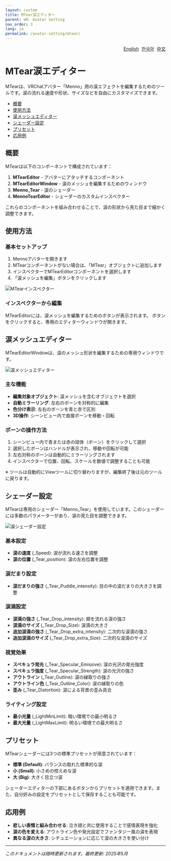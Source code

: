 ```yaml
---
layout: custom
title: MTear涙エディター
parent: ⚙️M. Avatar Setting
nav_order: 3
lang: ja
permalink: /avatar-setting/mtear/
---
```


<div style="text-align: right; margin-bottom: 20px;">
  <a href="en/mtear.html" style="margin-right: 5px;">English</a>
  <a href="ko/mtear.html" style="margin-right: 5px;">한국어</a>
  <a href="zh/mtear.html">中文</a>
</div>

# MTear涙エディター

MTearは、VRChatアバター「Menno」用の涙エフェクトを編集するためのツールです。涙の流れる速度や形状、サイズなどを自由にカスタマイズできます。

- [概要](#概要)
- [使用方法](#使用方法)
- [涙メッシュエディター](#涙メッシュエディター)
- [シェーダー設定](#シェーダー設定)
- [プリセット](#プリセット)
- [応用例](#応用例)

## 概要

MTearは以下のコンポーネントで構成されています：

1. **MTearEditor** - アバターにアタッチするコンポーネント
2. **MTearEditorWindow** - 涙のメッシュを編集するためのウィンドウ
3. **Menno_Tear** - 涙のシェーダー
4. **MennoTearEditor** - シェーダーのカスタムインスペクター

これらのコンポーネントを組み合わせることで、涙の形状から見た目まで細かく調整できます。

## 使用方法

### 基本セットアップ

1. Mennoアバターを開きます
2. MTearコンポーネントがない場合は、「MTear」オブジェクトに追加します
3. インスペクターでMTearEditorコンポーネントを選択します
4. 「涙メッシュを編集」ボタンをクリックします

![MTearインスペクター](../assets/images/mtear_inspector.jpg)

### インスペクターから編集

MTearEditorには、涙メッシュを編集するためのボタンが表示されます。
ボタンをクリックすると、専用のエディターウィンドウが開きます。

## 涙メッシュエディター

MTearEditorWindowは、涙のメッシュ形状を編集するための専用ウィンドウです。

![涙メッシュエディター](../assets/images/mtear_editor.jpg)

### 主な機能

- **編集対象オブジェクト**: 涙メッシュを含むオブジェクトを選択
- **自動ミラーリング**: 左右のボーンを対称的に編集
- **色分け表示**: 左右のボーンを青と赤で区別
- **3D操作**: シーンビュー内で直接ボーンを移動・回転

### ボーンの操作方法

1. シーンビュー内で青または赤の球体（ボーン）をクリックして選択
2. 選択したボーンはハンドルが表示され、移動や回転が可能
3. 左右対称のボーンは自動的にミラーリングされます
4. インスペクターで位置、回転、スケールを数値で調整することも可能

※ ツールは自動的にViewツールに切り替わりますが、編集終了後は元のツールに戻ります。

## シェーダー設定

MTearは専用のシェーダー「Menno_Tear」を使用しています。このシェーダーには多数のパラメーターがあり、涙の見た目を調整できます。

![涙シェーダー設定](../assets/images/mtear_shader.jpg)

### 基本設定

- **涙の速度** (_Speed): 涙が流れる速さを調整
- **涙の位置** (_Tear_position): 涙の左右位置を調整

### 涙だまり設定

- **涙だまりの強さ** (_Tear_Puddle_intensity): 目の中の涙だまりの大きさを調整

### 涙滴設定

- **涙滴の強さ** (_Tear_Drop_intensity): 頬を流れる涙の強さ
- **涙滴のサイズ** (_Tear_Drop_Size): 涙滴の大きさ
- **追加涙滴の強さ** (_Tear_Drop_extra_intensity): 二次的な涙滴の強さ
- **追加涙滴のサイズ** (_Tear_Drop_extra_Size): 二次的な涙滴のサイズ

### 視覚効果

- **スペキュラ発光** (_Tear_Specular_Emissive): 涙の光沢の発光強度
- **スペキュラ強度** (_Tear_Specular_Strength): 涙の光沢の強さ
- **アウトライン** (_Tear_Outline): 涙の縁取りの強さ
- **アウトライン色** (_Tear_Outline_Color): 涙の縁取りの色
- **歪み** (_Tear_Distortion): 涙による背景の歪み具合

### ライティング設定

- **最小光量** (_LightMinLimit): 暗い環境での最小明るさ
- **最大光量** (_LightMaxLimit): 明るい環境での最大明るさ

## プリセット

MTearシェーダーには3つの標準プリセットが用意されています：

- **標準 (Default)**: バランスの取れた標準的な涙
- **小 (Small)**: 小さめの控えめな涙
- **大 (Big)**: 大きく目立つ涙

シェーダーエディターの下部にあるボタンからプリセットを適用できます。また、自分好みの設定をプリセットとして保存することも可能です。

## 応用例

- **悲しい表情と組み合わせる**: 泣き顔と共に使用することで感情表現を強化
- **涙の色を変える**: アウトライン色や発光設定でファンタジー風の涙を表現
- **異なる涙の大きさ**: シチュエーションに応じて涙の大きさを使い分け

---

*このドキュメントは随時更新されます。最終更新: 2025年5月* 